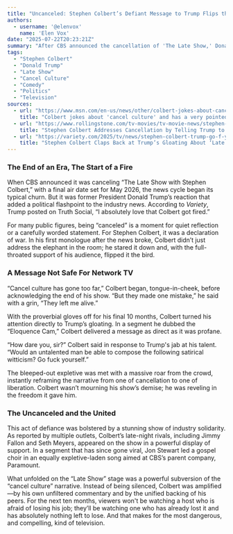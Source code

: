 ```yaml
---
title: "Uncanceled: Stephen Colbert’s Defiant Message to Trump Flips the Script"
authors:
  - username: '@elenvox'
    name: 'Elen Vox'
date: "2025-07-22T20:23:21Z"
summary: "After CBS announced the cancellation of 'The Late Show,' Donald Trump celebrated. Stephen Colbert’s response wasn’t one of defeat but of liberation, delivering a fiery, profanity-laced message to the former president and demonstrating that sometimes, getting canceled is the ultimate freedom."
tags:
  - "Stephen Colbert"
  - "Donald Trump"
  - "Late Show"
  - "Cancel Culture"
  - "Comedy"
  - "Politics"
  - "Television"
sources:
  - url: "https://www.msn.com/en-us/news/other/colbert-jokes-about-cancel-culture-and-has-a-very-pointed-message-for-trump/ar-AA1J4Iyh"
    title: "Colbert jokes about 'cancel culture' and has a very pointed message for Trump"
  - url: "https://www.rollingstone.com/tv-movies/tv-movie-news/stephen-colbert-late-show-cancelation-donald-trump-1235390705/"
    title: "Stephen Colbert Addresses Cancellation by Telling Trump to ‘Go F-ck Yourself’"
  - url: "https://variety.com/2025/tv/news/stephen-colbert-trump-go-f-yourself-cbs-late-show-cancelled-1236466001/"
    title: "Stephen Colbert Claps Back at Trump’s Gloating About ‘Late Show’ Cancellation: ‘Go F— Yourself’"
---
```


### The End of an Era, The Start of a Fire

When CBS announced it was canceling “The Late Show with Stephen Colbert,” with a final air date set for May 2026, the news cycle began its typical churn. But it was former President Donald Trump’s reaction that added a political flashpoint to the industry news. According to *Variety*, Trump posted on Truth Social, “I absolutely love that Colbert got fired.”

For many public figures, being “canceled” is a moment for quiet reflection or a carefully worded statement. For Stephen Colbert, it was a declaration of war. In his first monologue after the news broke, Colbert didn’t just address the elephant in the room; he stared it down and, with the full-throated support of his audience, flipped it the bird.

### A Message Not Safe For Network TV

“Cancel culture has gone too far,” Colbert began, tongue-in-cheek, before acknowledging the end of his show. “But they made one mistake,” he said with a grin, “They left me alive.”

With the proverbial gloves off for his final 10 months, Colbert turned his attention directly to Trump’s gloating. In a segment he dubbed the “Eloquence Cam,” Colbert delivered a message as direct as it was profane.

“How dare you, sir?” Colbert said in response to Trump's jab at his talent. “Would an untalented man be able to compose the following satirical witticism? Go fuck yourself.”

The bleeped-out expletive was met with a massive roar from the crowd, instantly reframing the narrative from one of cancellation to one of liberation. Colbert wasn’t mourning his show’s demise; he was reveling in the freedom it gave him.

### The Uncanceled and the United

This act of defiance was bolstered by a stunning show of industry solidarity. As reported by multiple outlets, Colbert’s late-night rivals, including Jimmy Fallon and Seth Meyers, appeared on the show in a powerful display of support. In a segment that has since gone viral, Jon Stewart led a gospel choir in an equally expletive-laden song aimed at CBS’s parent company, Paramount.

What unfolded on the “Late Show” stage was a powerful subversion of the “cancel culture” narrative. Instead of being silenced, Colbert was amplified—by his own unfiltered commentary and by the unified backing of his peers. For the next ten months, viewers won't be watching a host who is afraid of losing his job; they’ll be watching one who has already lost it and has absolutely nothing left to lose. And that makes for the most dangerous, and compelling, kind of television.
